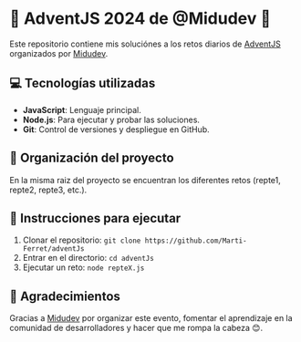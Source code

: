 # 🎄 AdventJS 2024 de @Midudev 🎄

Este repositorio contiene mis soluciónes a los retos diarios de [AdventJS](https://adventjs.dev/) organizados por [Midudev](https://github.com/midudev).

## 💻 Tecnologías utilizadas

- **JavaScript**: Lenguaje principal.
- **Node.js**: Para ejecutar y probar las soluciones.
- **Git**: Control de versiones y despliegue en GitHub.

## 📂 Organización del proyecto
En la misma raiz del proyecto se encuentran los diferentes retos (repte1, repte2, repte3, etc.).

## 📜 Instrucciones para ejecutar
1. Clonar el repositorio: ```git clone https://github.com/Marti-Ferret/adventJs```
2. Entrar en el directorio: ```cd adventJs```
3. Ejecutar un reto: ```node repteX.js ```

## 🙌 Agradecimientos
Gracias a [Midudev](https://github.com/midudev) por organizar este evento, fomentar el aprendizaje en la comunidad de desarrolladores y hacer que me rompa la cabeza :blush:.
